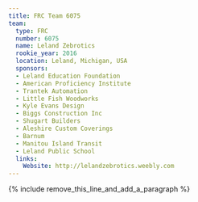 ```yaml
---
title: FRC Team 6075
team:
  type: FRC
  number: 6075
  name: Leland Zebrotics
  rookie_year: 2016
  location: Leland, Michigan, USA
  sponsors:
  - Leland Education Foundation
  - American Proficiency Institute
  - Trantek Automation
  - Little Fish Woodworks
  - Kyle Evans Design
  - Biggs Construction Inc
  - Shugart Builders
  - Aleshire Custom Coverings
  - Barnum
  - Manitou Island Transit
  - Leland Public School
  links:
    Website: http://lelandzebrotics.weebly.com
---
```


{% include remove_this_line_and_add_a_paragraph %}